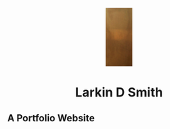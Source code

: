 <p align="center">
    <img alt="Larkin Smith's Logo" src="src/images/bronzeCardBackground.png" width="60" />
  </a>
</p>
<h1 align="center">
  Larkin D Smith
</h1>
<h2>A Portfolio Website</h2>